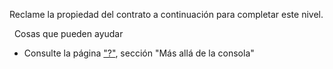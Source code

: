 Reclame la propiedad del contrato a continuación para completar este nivel.

&nbsp;
Cosas que pueden ayudar
* Consulte la página ["?"](https://lux.openzeppelin.com/help), sección "Más allá de la consola"